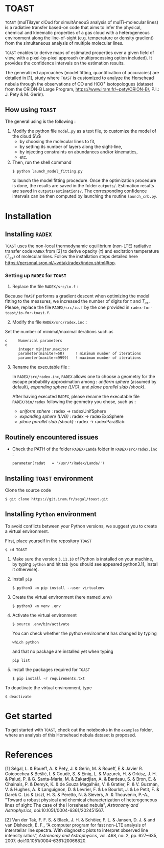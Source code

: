 # TOAST 

`TOAST` (mulTilayer clOud for simultAneouS analysis of mulTi-molecular lines) is a radiative transfer based-on code that aims to infer the physical, chemical and kinematic properties of a gas cloud with a heterogeneous environment along the line-of-sight (e.g. temperature or density gradient) from the simultaneous analysis of multiple molecular lines.

`TOAST` enables to derive maps of estimated properties over a given field of view, with a pixel-by-pixel approach (multiprocessing option included). It provides the confidence intervals on the estimation results. 

The generalized approaches (model fitting, quantification of accuracies) are detailed in \[1\], study where `TOAST` is customized to analyze the Horsehead nebula through the observations of $\text{CO}$ and $\text{HCO}^+$ isotopologues (dataset from the ORION-B Large Program, https://www.iram.fr/~pety/ORION-B/, P.I.: J. Pety \& M. Gerin).

## How using `TOAST`

The general using is the following :  

1) Modify the python file `model.py` as a text file, to customize the model of the cloud $\\$
    - by choosing the molecular lines to fit, 
    - by setting its number of layers along the sight-line, 
    - by injecting constraints on abundances and/or kinematics, 
    - etc.
2) Then, run the shell command 
    ```console
    $ python launch_model_fitting.py
    ```
    to launch the model fitting procedure. Once the optimization procedure is done, the results are saved in the folder `outputs/`. Estimation results are saved in `outputs/estimations/`. The corresponding confidence intervals can be then computed by launching the routine `launch_crb.py`.

# Installation 

## Installing `RADEX`

`TOAST` uses the non-local thermodynamic equilibrium (non-LTE) radiative transfer code `RADEX` from [2] to derive opacity ($\tau$) and excitation temperature ($T_{ex}$) of molecular lines.
Follow the installation steps detailed here https://personal.sron.nl/~vdtak/radex/index.shtml#top.

### Setting up `RADEX` for `TOAST` 

1) Replace the file `RADEX/src/io.f` :

Because `TOAST` performs a gradient descent when optimizing the model fitting to the measures, we increased the number of digits for $\tau$ and $T_{ex}$. Please, replace the file `RADEX/src/io.f` by the one provided in 
`radex-for-toast/io-for-toast.f`.

2) Modify the file `RADEX/src/radex.inc` : 

Set the number of minimal/maximal iterations such as
``` console
c     Numerical parameters
c
      integer miniter,maxiter
      parameter(miniter=50)     ! minimum number of iterations
      parameter(maxiter=9999)   ! maximum number of iterations
```

3) Rename the executable file : 

    In `RADEX/src/radex.inc`, `RADEX` allows one to choose a geometry for the escape probability approximation among : *uniform sphere* (assumed by default), *expanding sphere (LVG)*, and *plane parallel slab (shock)*. 

    After having executed `RADEX`, please rename the executable file `RADEX/bin/radex` following the geometry you chose, such as : 
    
    - *uniform sphere* : radex $\rightarrow$ radexUnifSphere
    - *expanding sphere (LVG)* : radex $\rightarrow$ radexExpSphere
    - *plane parallel slab (shock)* : radex $\rightarrow$ radexParaSlab 

## Routinely encountered issues

-
    Check the PATH of the folder `RADEX/Lamda` folder in `RADEX/src/radex.inc` :
    ``` console
    parameter(radat   = '/usr/*/Radex/Lamda/')
    ```

## Installing `TOAST` environment

Clone the source code

```console
$ git clone https://git.iram.fr/segal/toast.git
```

## Installing `Python` environment

To avoid conflicts between your Python versions, we suggest you to create a virtual environment.

First, place yourself in the repository `TOAST`
```console
$ cd TOAST
```

1) Make sure the version `3.11.10` of Python is installed on your machine, by typing `python` and hit tab (you should see appeared python3.11, install it otherwise).

2) Install `pip`
    ```console
    $ python3 -m pip install --user virtualenv
    ```

3) Create the virtual environment (here named .env)
    ```console
    $ python3 -m venv .env
    ```

4) Activate the virtual environment
    ```console
    $ source .env/bin/activate
    ```

    You can check whether the python environment has changed by typing 
    ```console
    which python
    ```
    and that no package are installed yet when typing
    ```console
    pip list
    ```

5) Install the packages required for `TOAST`
    ```console
    $ pip install -r requirements.txt
    ```

To deactivate the virtual environment, type
```console
$ deactivate
```

# Get started 
To get started with `TOAST`, check out the notebooks in the `examples` folder, where an analysis of this Horsehead nebula dataset is proposed. 

# References

[1] Ségal, L. \& Roueff, A. \&  Pety, J. \& Gerin, M. \& Roueff, E \& Javier R. Goicoechea \& Bešlić, I. \& Coudé, S. \& Einig, L. \& Mazurek, H. \& Orkisz, J. H. \& Palud, P. \& G. Santa-Maria, M. \& Zakardjian, A. \& Bardeau, S. \& Bron, E. \& Chainais, P. \& Demyk, K. \& de Souza Magalhẽs, V.  \& Gratier, P. \& V. Guzmán, V. \& Hughes, A. \& Languignon, D. \& Levrier, F. \& Le Bourlot, J. \& Le Petit, F. \& Darek C. Lis \& Liszt, H. S. \& Peretto, N. \& Sievers, A. \& Thouvenin, P.-A., "Toward a robust physical and chemical characterization of heterogeneous lines of sight: The case of the Horsehead nebula", *Astronomy and Astrophysics*, doi:10.1051/0004-6361/202451567.

[2] Van der Tak, F. F. S. \& Black, J. H. \& Schöier, F. L. \& Jansen, D. J. \& and van Dishoeck, E. F., “A computer program for fast non-LTE analysis of interstellar line spectra. With diagnostic plots to interpret observed line intensity ratios”, *Astronomy and Astrophysics*, vol. 468, no. 2, pp. 627–635, 2007. doi:10.1051/0004-6361:20066820.



